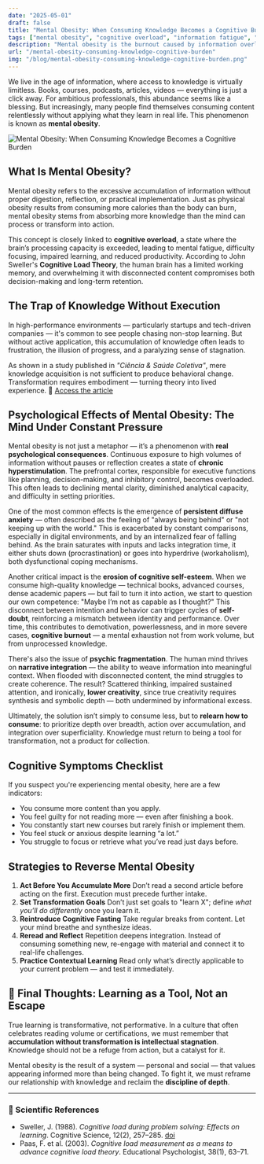 ```yaml
---
date: "2025-05-01"
draft: false
title: "Mental Obesity: When Consuming Knowledge Becomes a Cognitive Burden"
tags: ["mental obesity", "cognitive overload", "information fatigue", "productivity and learning", "knowledge without application"]
description: "Mental obesity is the burnout caused by information overload — discover how excess knowledge without action harms your focus and growth"
url: "/mental-obesity-consuming-knowledge-cognitive-burden"
img: "/blog/mental-obesity-consuming-knowledge-cognitive-burden.png"
---
```


We live in the age of information, where access to knowledge is virtually limitless. Books, courses, podcasts, articles, videos — everything is just a click away. For ambitious professionals, this abundance seems like a blessing. But increasingly, many people find themselves consuming content relentlessly without applying what they learn in real life. This phenomenon is known as **mental obesity**.

![Mental Obesity: When Consuming Knowledge Becomes a Cognitive Burden](/blog/mental-obesity-consuming-knowledge-cognitive-burden.png)

## What Is Mental Obesity?

Mental obesity refers to the excessive accumulation of information without proper digestion, reflection, or practical implementation. Just as physical obesity results from consuming more calories than the body can burn, mental obesity stems from absorbing more knowledge than the mind can process or transform into action.

This concept is closely linked to **cognitive overload**, a state where the brain’s processing capacity is exceeded, leading to mental fatigue, difficulty focusing, impaired learning, and reduced productivity. According to John Sweller's **Cognitive Load Theory**, the human brain has a limited working memory, and overwhelming it with disconnected content compromises both decision-making and long-term retention.

## The Trap of Knowledge Without Execution

In high-performance environments — particularly startups and tech-driven companies — it's common to see people chasing non-stop learning. But without active application, this accumulation of knowledge often leads to frustration, the illusion of progress, and a paralyzing sense of stagnation.

As shown in a study published in *"Ciência & Saúde Coletiva"*, mere knowledge acquisition is not sufficient to produce behavioral change. Transformation requires embodiment — turning theory into lived experience.
🔗 [Access the article](https://www.scielo.br/j/csc/a/Yc3tZVBddPswyW9J9qpKMQn/?lang=pt)

## Psychological Effects of Mental Obesity: The Mind Under Constant Pressure

Mental obesity is not just a metaphor — it’s a phenomenon with **real psychological consequences**. Continuous exposure to high volumes of information without pauses or reflection creates a state of **chronic hyperstimulation**. The prefrontal cortex, responsible for executive functions like planning, decision-making, and inhibitory control, becomes overloaded. This often leads to declining mental clarity, diminished analytical capacity, and difficulty in setting priorities.

One of the most common effects is the emergence of **persistent diffuse anxiety** — often described as the feeling of "always being behind" or "not keeping up with the world." This is exacerbated by constant comparisons, especially in digital environments, and by an internalized fear of falling behind. As the brain saturates with inputs and lacks integration time, it either shuts down (procrastination) or goes into hyperdrive (workaholism), both dysfunctional coping mechanisms.

Another critical impact is the **erosion of cognitive self-esteem**. When we consume high-quality knowledge — technical books, advanced courses, dense academic papers — but fail to turn it into action, we start to question our own competence: "Maybe I’m not as capable as I thought?" This disconnect between intention and behavior can trigger cycles of **self-doubt**, reinforcing a mismatch between identity and performance. Over time, this contributes to demotivation, powerlessness, and in more severe cases, **cognitive burnout** — a mental exhaustion not from work volume, but from unprocessed knowledge.

There's also the issue of **psychic fragmentation**. The human mind thrives on **narrative integration** — the ability to weave information into meaningful context. When flooded with disconnected content, the mind struggles to create coherence. The result? Scattered thinking, impaired sustained attention, and ironically, **lower creativity**, since true creativity requires synthesis and symbolic depth — both undermined by informational excess.

Ultimately, the solution isn’t simply to consume less, but to **relearn how to consume**: to prioritize depth over breadth, action over accumulation, and integration over superficiality. Knowledge must return to being a tool for transformation, not a product for collection.

## Cognitive Symptoms Checklist

If you suspect you're experiencing mental obesity, here are a few indicators:

- You consume more content than you apply.
- You feel guilty for not reading more — even after finishing a book.
- You constantly start new courses but rarely finish or implement them.
- You feel stuck or anxious despite learning “a lot.”
- You struggle to focus or retrieve what you’ve read just days before.

## Strategies to Reverse Mental Obesity

1. **Act Before You Accumulate More**
   Don’t read a second article before acting on the first. Execution must precede further intake.
2. **Set Transformation Goals**
   Don’t just set goals to "learn X"; define *what you’ll do differently* once you learn it.
3. **Reintroduce Cognitive Fasting**
   Take regular breaks from content. Let your mind breathe and synthesize ideas.
4. **Reread and Reflect**
   Repetition deepens integration. Instead of consuming something new, re-engage with material and connect it to real-life challenges.
5. **Practice Contextual Learning**
   Read only what’s directly applicable to your current problem — and test it immediately.

## 🚀 Final Thoughts: Learning as a Tool, Not an Escape

True learning is transformative, not performative. In a culture that often celebrates reading volume or certifications, we must remember that **accumulation without transformation is intellectual stagnation**. Knowledge should not be a refuge from action, but a catalyst for it.

Mental obesity is the result of a system — personal and social — that values appearing informed more than being changed. To fight it, we must reframe our relationship with knowledge and reclaim the **discipline of depth**.

---

### 🧠 Scientific References

- Sweller, J. (1988). *Cognitive load during problem solving: Effects on learning*. Cognitive Science, 12(2), 257–285. [doi](https://doi.org/10.1016/0364-0213(88)90023-7)
- Paas, F. et al. (2003). *Cognitive load measurement as a means to advance cognitive load theory*. Educational Psychologist, 38(1), 63–71.
